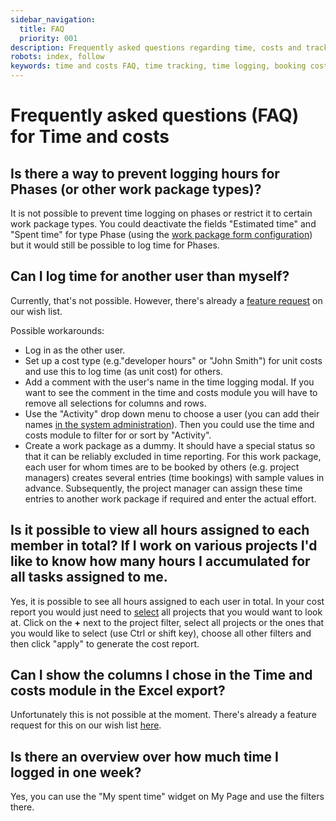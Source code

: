 ```yaml
---
sidebar_navigation:
  title: FAQ
  priority: 001
description: Frequently asked questions regarding time, costs and tracking
robots: index, follow
keywords: time and costs FAQ, time tracking, time logging, booking costs
---
```


# Frequently asked questions (FAQ) for Time and costs

## Is there a way to prevent logging hours for Phases (or other work package types)? 

It is not possible to prevent time logging on phases or restrict it to certain work package types. You could deactivate the fields "Estimated time" and "Spent time" for type Phase (using the [work package form configuration](../../../system-admin-guide/manage-work-packages/work-package-types/#work-package-form-configuration)) but it would still be possible to log time for Phases.

## Can I log time for another user than myself?

Currently, that's not possible. However, there's already a [feature request](https://community.openproject.com/projects/openproject/work_packages/21754/activity) on our wish list.

Possible workarounds: 

- Log in as the other user.
- Set up a cost type (e.g."developer hours" or "John Smith") for unit costs and use this to log time (as unit cost) for others.
- Add a comment with the user's name in the time logging modal. If you want to see the comment in the time and costs module you will have to remove all selections for columns and rows.
- Use the "Activity" drop down menu to choose a user (you can add their names [in the system administration](../../../system-admin-guide/enumerations/)). Then you could use the time and costs module to filter for or sort by "Activity". 
- Create a work package as a dummy. It should have a special status so that it can be reliably excluded in time reporting. For this work package, each user for whom times are to be booked by others (e.g. project managers) creates several entries (time bookings) with sample values in advance. Subsequently, the project manager can assign these time entries to another work package if required and enter the actual effort.

## Is it possible to view all hours assigned to each member in total? If I work on various projects I'd like to know how many hours I accumulated for all tasks assigned to me.

Yes, it is possible to see all hours assigned to each user in total. In your cost report you would just need to [select](../reporting/#filter-cost-reports) all projects that you would want to look at.
Click on the **+** next to the project filter, select all projects or the ones that you would like to select (use Ctrl or shift key), choose all other filters and then click "apply" to generate the cost report.

## Can I show the columns I chose in the Time and costs module in the Excel export?

Unfortunately this is not possible at the moment. There's already a feature request for this on our wish list [here](https://community.openproject.org/work_packages/35042).

## Is there an overview over how much time I logged in one week?

Yes, you can use the "My spent time" widget on My Page and use the filters there.



